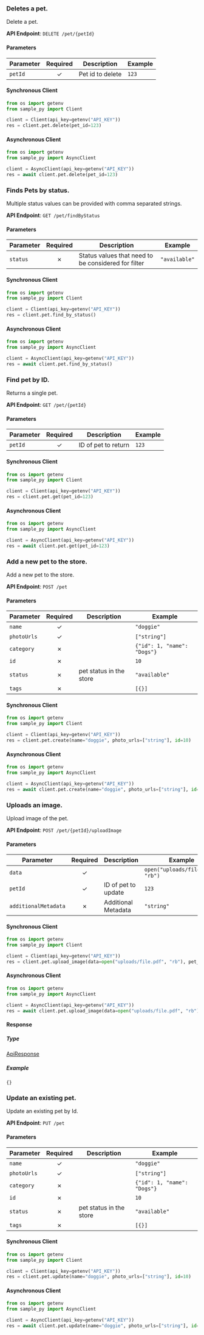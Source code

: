 
### Deletes a pet. <a name="delete"></a>

Delete a pet.

**API Endpoint**: `DELETE /pet/{petId}`

#### Parameters

| Parameter | Required | Description | Example |
|-----------|:--------:|-------------|--------|
| `petId` | ✓ | Pet id to delete | `123` |

#### Synchronous Client

```python
from os import getenv
from sample_py import Client

client = Client(api_key=getenv("API_KEY"))
res = client.pet.delete(pet_id=123)

```

#### Asynchronous Client

```python
from os import getenv
from sample_py import AsyncClient

client = AsyncClient(api_key=getenv("API_KEY"))
res = await client.pet.delete(pet_id=123)

```

### Finds Pets by status. <a name="find_by_status"></a>

Multiple status values can be provided with comma separated strings.

**API Endpoint**: `GET /pet/findByStatus`

#### Parameters

| Parameter | Required | Description | Example |
|-----------|:--------:|-------------|--------|
| `status` | ✗ | Status values that need to be considered for filter | `"available"` |

#### Synchronous Client

```python
from os import getenv
from sample_py import Client

client = Client(api_key=getenv("API_KEY"))
res = client.pet.find_by_status()

```

#### Asynchronous Client

```python
from os import getenv
from sample_py import AsyncClient

client = AsyncClient(api_key=getenv("API_KEY"))
res = await client.pet.find_by_status()

```

### Find pet by ID. <a name="get"></a>

Returns a single pet.

**API Endpoint**: `GET /pet/{petId}`

#### Parameters

| Parameter | Required | Description | Example |
|-----------|:--------:|-------------|--------|
| `petId` | ✓ | ID of pet to return | `123` |

#### Synchronous Client

```python
from os import getenv
from sample_py import Client

client = Client(api_key=getenv("API_KEY"))
res = client.pet.get(pet_id=123)

```

#### Asynchronous Client

```python
from os import getenv
from sample_py import AsyncClient

client = AsyncClient(api_key=getenv("API_KEY"))
res = await client.pet.get(pet_id=123)

```

### Add a new pet to the store. <a name="create"></a>

Add a new pet to the store.

**API Endpoint**: `POST /pet`

#### Parameters

| Parameter | Required | Description | Example |
|-----------|:--------:|-------------|--------|
| `name` | ✓ |  | `"doggie"` |
| `photoUrls` | ✓ |  | `["string"]` |
| `category` | ✗ |  | `{"id": 1, "name": "Dogs"}` |
| `id` | ✗ |  | `10` |
| `status` | ✗ | pet status in the store | `"available"` |
| `tags` | ✗ |  | `[{}]` |

#### Synchronous Client

```python
from os import getenv
from sample_py import Client

client = Client(api_key=getenv("API_KEY"))
res = client.pet.create(name="doggie", photo_urls=["string"], id=10)

```

#### Asynchronous Client

```python
from os import getenv
from sample_py import AsyncClient

client = AsyncClient(api_key=getenv("API_KEY"))
res = await client.pet.create(name="doggie", photo_urls=["string"], id=10)

```

### Uploads an image. <a name="upload_image"></a>

Upload image of the pet.

**API Endpoint**: `POST /pet/{petId}/uploadImage`

#### Parameters

| Parameter | Required | Description | Example |
|-----------|:--------:|-------------|--------|
| `data` | ✓ |  | `open("uploads/file.pdf", "rb")` |
| `petId` | ✓ | ID of pet to update | `123` |
| `additionalMetadata` | ✗ | Additional Metadata | `"string"` |

#### Synchronous Client

```python
from os import getenv
from sample_py import Client

client = Client(api_key=getenv("API_KEY"))
res = client.pet.upload_image(data=open("uploads/file.pdf", "rb"), pet_id=123)

```

#### Asynchronous Client

```python
from os import getenv
from sample_py import AsyncClient

client = AsyncClient(api_key=getenv("API_KEY"))
res = await client.pet.upload_image(data=open("uploads/file.pdf", "rb"), pet_id=123)

```

#### Response

##### Type
[ApiResponse](/sample_py/types/models/api_response.py)

##### Example
`{}`

### Update an existing pet. <a name="update"></a>

Update an existing pet by Id.

**API Endpoint**: `PUT /pet`

#### Parameters

| Parameter | Required | Description | Example |
|-----------|:--------:|-------------|--------|
| `name` | ✓ |  | `"doggie"` |
| `photoUrls` | ✓ |  | `["string"]` |
| `category` | ✗ |  | `{"id": 1, "name": "Dogs"}` |
| `id` | ✗ |  | `10` |
| `status` | ✗ | pet status in the store | `"available"` |
| `tags` | ✗ |  | `[{}]` |

#### Synchronous Client

```python
from os import getenv
from sample_py import Client

client = Client(api_key=getenv("API_KEY"))
res = client.pet.update(name="doggie", photo_urls=["string"], id=10)

```

#### Asynchronous Client

```python
from os import getenv
from sample_py import AsyncClient

client = AsyncClient(api_key=getenv("API_KEY"))
res = await client.pet.update(name="doggie", photo_urls=["string"], id=10)

```
